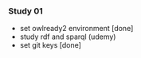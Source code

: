 ### Study 01

- set owlready2 environment [done]
- study rdf and sparql (udemy)
- set git keys [done]